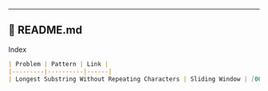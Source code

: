 
---

## 📝 README.md

Index

```markdown
| Problem | Pattern | Link |
|---------|----------|------|
| Longest Substring Without Repeating Characters | Sliding Window | [003‑longest-substring‑without‑repeating‑characters](problems/003-longest-substring-without-repeating-characters.md) |
```
